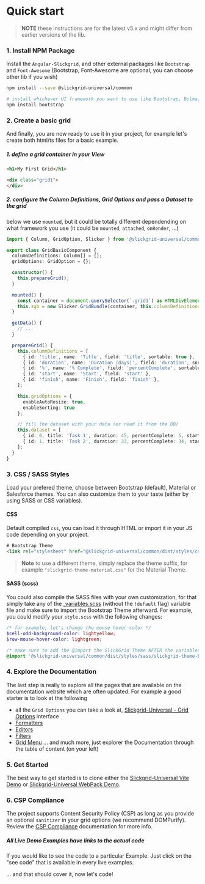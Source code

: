 # Quick start

> **NOTE** these instructions are for the latest v5.x and might differ from earlier versions of the lib.

### 1. Install NPM Package
Install the `Angular-Slickgrid`, and other external packages like `Bootstrap` and `Font-Awesome`
(Bootstrap, Font-Awesome are optional, you can choose other lib if you wish)
```bash
npm install --save @slickgrid-universal/common

# install whichever UI framework you want to use like Bootstrap, Bulma, ...
npm install bootstrap
```

### 2. Create a basic grid
And finally, you are now ready to use it in your project, for example let's create both html/ts files for a basic example.

##### 1. define a grid container in your View
```html
<h1>My First Grid</h1>

<div class="grid1">
</div>
```

##### 2. configure the Column Definitions, Grid Options and pass a Dataset to the grid
below we use `mounted`, but it could be totally different dependending on what framework you use (it could be `mounted`, `attached`, `onRender`, ...)

```ts
import { Column, GridOption, Slicker } from '@slickgrid-universal/common';

export class GridBasicComponent {
  columnDefinitions: Column[] = [];
  gridOptions: GridOption = {};

  constructor() {
    this.prepareGrid();
  }

  mounted() {
    const container = document.querySelector(`.grid1`) as HTMLDivElement;
    this.sgb = new Slicker.GridBundle(container, this.columnDefinitions, this.getData());
  }

  getData() {
    // ...
  }

  prepareGrid() {
    this.columnDefinitions = [
      { id: 'title', name: 'Title', field: 'title', sortable: true },
      { id: 'duration', name: 'Duration (days)', field: 'duration', sortable: true },
      { id: '%', name: '% Complete', field: 'percentComplete', sortable: true },
      { id: 'start', name: 'Start', field: 'start' },
      { id: 'finish', name: 'Finish', field: 'finish' },
    ];

    this.gridOptions = {
      enableAutoResize: true,
      enableSorting: true
    };

    // fill the dataset with your data (or read it from the DB)
    this.dataset = [
      { id: 0, title: 'Task 1', duration: 45, percentComplete: 5, start: '2001-01-01', finish: '2001-01-31' },
      { id: 1, title: 'Task 2', duration: 33, percentComplete: 34, start: '2001-01-11', finish: '2001-02-04' },
    ];
  }
}
```

### 3. CSS / SASS Styles
Load your prefered theme, choose between Bootstrap (default), Material or Salesforce themes. You can also customize them to your taste (either by using SASS or CSS variables). 

#### CSS
Default compiled `css`, you can load it through HTML or import it in your JS code depending on your project.

```html
# Bootstrap Theme
<link rel="stylesheet" href="@slickgrid-universal/common/dist/styles/css/slickgrid-theme-bootstrap.css">
```

> **Note** to use a different theme, simply replace the theme suffix, for example `"slickgrid-theme-material.css"` for the Material Theme.

#### SASS (scss)
You could also compile the SASS files with your own customization, for that simply take any of the [_variables.scss](https://github.com/ghiscoding/slickgrid-universal/blob/master/packages/common/src/styles/_variables.scss) (without the `!default` flag) variable file and make sure to import the Bootstrap Theme afterward. For example, you could modify your `style.scss` with the following changes:

```scss
/* for example, let's change the mouse hover color */
$cell-odd-background-color: lightyellow;
$row-mouse-hover-color: lightgreen;

/* make sure to add the @import the SlickGrid Theme AFTER the variables changes */
@import '@slickgrid-universal/common/dist/styles/sass/slickgrid-theme-bootstrap.scss';
```

### 4. Explore the Documentation
The last step is really to explore all the pages that are available on the documentation website which are often updated. For example a good starter is to look at the following
- all the `Grid Options` you can take a look at, [Slickgrid-Universal - Grid Options](https://github.com/ghiscoding/angular-slickgrid/blob/master/src/app/modules/angular-slickgrid/models/gridOption.interface.ts) interface
- [Formatters](../column-functionalities/Formatters.md)
- [Editors](../column-functionalities/Editors.md)
- [Filters](../column-functionalities/filters/Select-Filter.md)
- [Grid Menu](../grid-functionalities/Grid-Menu.md)
... and much more, just explorer the Documentation through the table of content (on your left)

### 5. Get Started
The best way to get started is to clone either the [Slickgrid-Universal Vite Demo](https://github.com/ghiscoding/slickgrid-universal-vite-demo) or [Slickgrid-Universal WebPack Demo](https://github.com/ghiscoding/slickgrid-universal-webpack-demo). 

### 6. CSP Compliance
The project supports Content Security Policy (CSP) as long as you provide an optional `sanitizer` in your grid options (we recommend DOMPurify). Review the [CSP Compliance](../developer-guides/csp-compliance.md) documentation for more info.

##### All Live Demo Examples have links to the actual code
If you would like to see the code to a particular Example. Just click on the "see code" that is available in every live examples.

... and that should cover it, now let's code!